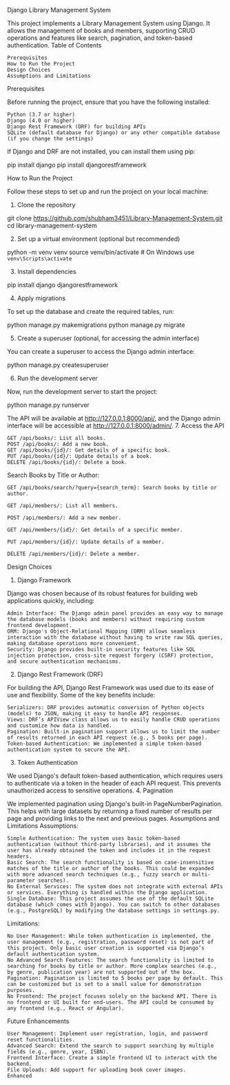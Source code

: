 Django Library Management System

This project implements a Library Management System using Django. It allows the management of books and members, supporting CRUD operations and features like search, pagination, and token-based authentication.
Table of Contents

    Prerequisites
    How to Run the Project
    Design Choices
    Assumptions and Limitations

Prerequisites

Before running the project, ensure that you have the following installed:

    Python (3.7 or higher)
    Django (4.0 or higher)
    Django Rest Framework (DRF) for building APIs
    SQLite (default database for Django) or any other compatible database (if you change the settings)

If Django and DRF are not installed, you can install them using pip:

pip install django
pip install djangorestframework

How to Run the Project

Follow these steps to set up and run the project on your local machine:
1. Clone the repository

git clone https://github.com/shubham3451/Library-Management-System.git
cd library-management-system

2. Set up a virtual environment (optional but recommended)

python -m venv venv
source venv/bin/activate  # On Windows use `venv\Scripts\activate`

3. Install dependencies

pip install django djangorestframework

4. Apply migrations

To set up the database and create the required tables, run:

python manage.py makemigrations
python manage.py migrate

5. Create a superuser (optional, for accessing the admin interface)

You can create a superuser to access the Django admin interface:

python manage.py createsuperuser

6. Run the development server

Now, run the development server to start the project:

python manage.py runserver

The API will be available at http://127.0.0.1:8000/api/, and the Django admin interface will be accessible at http://127.0.0.1:8000/admin/.
7. Access the API

    GET /api/books/: List all books.
    POST /api/books/: Add a new book.
    GET /api/books/{id}/: Get details of a specific book.
    PUT /api/books/{id}/: Update details of a book.
    DELETE /api/books/{id}/: Delete a book.

Search Books by Title or Author:

    GET /api/books/search/?query={search_term}: Search books by title or author.

    GET /api/members/: List all members.

    POST /api/members/: Add a new member.

    GET /api/members/{id}/: Get details of a specific member.

    PUT /api/members/{id}/: Update details of a member.

    DELETE /api/members/{id}/: Delete a member.

Design Choices
1. Django Framework

Django was chosen because of its robust features for building web applications quickly, including:

    Admin Interface: The Django admin panel provides an easy way to manage the database models (books and members) without requiring custom frontend development.
    ORM: Django's Object-Relational Mapping (ORM) allows seamless interaction with the database without having to write raw SQL queries, making database operations more convenient.
    Security: Django provides built-in security features like SQL injection protection, cross-site request forgery (CSRF) protection, and secure authentication mechanisms.

2. Django Rest Framework (DRF)

For building the API, Django Rest Framework was used due to its ease of use and flexibility. Some of the key benefits include:

    Serializers: DRF provides automatic conversion of Python objects (models) to JSON, making it easy to handle API responses.
    Views: DRF’s APIView class allows us to easily handle CRUD operations and customize how data is handled.
    Pagination: Built-in pagination support allows us to limit the number of results returned in each API request (e.g., 5 books per page).
    Token-based Authentication: We implemented a simple token-based authentication system to secure the API.

3. Token Authentication

We used Django's default token-based authentication, which requires users to authenticate via a token in the header of each API request. This prevents unauthorized access to sensitive operations.
4. Pagination

We implemented pagination using Django's built-in PageNumberPagination. This helps with large datasets by returning a fixed number of results per page and providing links to the next and previous pages.
Assumptions and Limitations
Assumptions:

    Simple Authentication: The system uses basic token-based authentication (without third-party libraries), and it assumes the user has already obtained the token and includes it in the request headers.
    Basic Search: The search functionality is based on case-insensitive matches of the title or author of the books. This could be expanded with more advanced search techniques (e.g., fuzzy search or multi-parameter searches).
    No External Services: The system does not integrate with external APIs or services. Everything is handled within the Django application.
    Single Database: This project assumes the use of the default SQLite database (which comes with Django). You can switch to other databases (e.g., PostgreSQL) by modifying the database settings in settings.py.

Limitations:

    No User Management: While token authentication is implemented, the user management (e.g., registration, password reset) is not part of this project. Only basic user creation is supported via Django’s default authentication system.
    No Advanced Search Features: The search functionality is limited to searching for books by title or author. More complex searches (e.g., by genre, publication year) are not supported out of the box.
    Pagination: Pagination is limited to 5 books per page by default. This can be customized but is set to a small value for demonstration purposes.
    No Frontend: The project focuses solely on the backend API. There is no frontend or UI built for end-users. The API could be consumed by any frontend (e.g., React or Angular).

Future Enhancements

    User Management: Implement user registration, login, and password reset functionalities.
    Advanced Search: Extend the search to support searching by multiple fields (e.g., genre, year, ISBN).
    Frontend Interface: Create a simple frontend UI to interact with the backend.
    File Uploads: Add support for uploading book cover images.
    Enhanced
